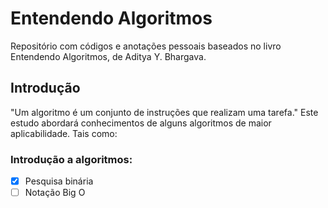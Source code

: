 # Entendendo Algoritmos
Repositório com códigos e anotações pessoais baseados no livro Entendendo Algoritmos, de Aditya Y. Bhargava.

## Introdução
"Um algoritmo é um conjunto de instruções que realizam uma tarefa."
Este estudo abordará conhecimentos de alguns algoritmos de maior aplicabilidade. Tais como:

### Introdução a algoritmos:
-[x] Pesquisa binária
-[ ] Notação Big O